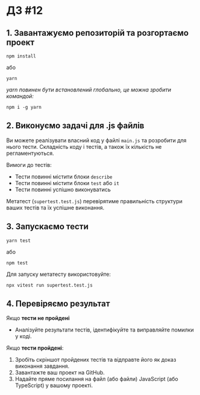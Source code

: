 # ДЗ #12

## 1. Завантажуємо репозиторій та розгортаємо проект

`npm install`

або

`yarn`

_yarn повинен бути встановлений глобально, це можна зробити командой:_

`npm i -g yarn`

## 2. Виконуємо задачі для .js файлів

Ви можете реалізувати власний код у файлі `main.js` та розробити для нього тести.
Складність коду і тестів, а також їх кількість не регламентуються.

Вимоги до тестів:

- Тести повинні містити блоки `describe`
- Тести повинні містити блоки `test` або `it`
- Тести повинні успішно виконуватись

Метатест (`supertest.test.js`) перевірятиме правильність структури ваших тестів та їх успішне виконання.

## 3. Запускаємо тести

`yarn test`

або

`npm test`

Для запуску метатесту використовуйте:

`npx vitest run supertest.test.js`

## 4. Перевіряємо результат

Якщо **тести не пройдені**

- Аналізуйте результати тестів, ідентифікуйте та виправляйте помилки у коді.

Якщо **тести пройдені**:

1. Зробіть скріншот пройдених тестів та відправте його як доказ виконання завдання.
2. Завантажте ваш проект на GitHub.
3. Надайте пряме посилання на файл (або файли) JavaScript (або TypeScript) у вашому проекті.
